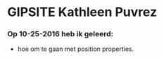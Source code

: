 # GIPSITE Kathleen Puvrez

### Op 10-25-2016 heb ik geleerd:

 - hoe om te gaan met position properties.
